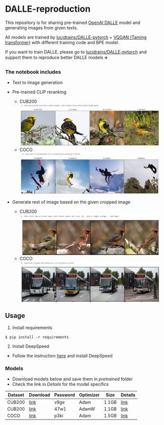 # DALLE-reproduction
This repository is for sharing pre-trained [OpenAI DALLE](https://openai.com/blog/dall-e/) model and generating images from given texts.

All models are trained by [lucidrains/DALLE-pytorch](https://github.com/lucidrains/DALLE-pytorch) + [VQGAN (Taming transformer)](https://github.com/CompVis/taming-transformers) with different training code and BPE model.

If you want to train DALLE, please go to [lucidrains/DALLE-pytorch](https://github.com/lucidrains/DALLE-pytorch) and support them to reproduce better DALLE models ✈️

### The notebook includes
- Text to image generation

- Pre-trained CLIP reranking
  - CUB200
<img src="./images/cub_reranking.png" width="700px"></img>
  - COCO
<img src="./images/coco_reranking.png" width="700px"></img>

- Generate rest of image based on the given cropped image
  - CUB200
<img src="./images/cub_cropped.png" width="700px"></img>
  - COCO
<img src="./images/coco_cropped.png" width="700px"></img>

## Usage
1. Install requirements
```
$ pip install -r requirements
```

2. Install DeepSpeed
- Follow the instruction [here](https://github.com/lucidrains/DALLE-pytorch#deepspeed-sparse-attention) and install DeepSpeed

### Models
- Download models below and save them in *pretrained* folder
- Check the link in *Details* for the model specifics

Dataset | Download | Password | Optimizer | Size | Details
-- | -- | -- | -- | -- | --
CUB200 | [link](https://dubox.com/s/1cBrzsPZ9WeBZ47OMlZV9rw) | v9ge | Adam | 1.1GB | [link](https://github.com/lucidrains/DALLE-pytorch/discussions/131#discussion-3296648)
CUB200 | [link](https://dubox.com/s/1e3RTwdWYsKcs4RtKATfQNg) | 47w1 | AdamW | 1.1GB | [link](https://github.com/lucidrains/DALLE-pytorch/discussions/139#discussioncomment-560790)
COCO | [link](https://dubox.com/s/1dbJSCyoQdPVQLJb2rxEvKg) | p3ki | Adam | 1.5GB | [link](https://github.com/lucidrains/DALLE-pytorch/discussions/181)
